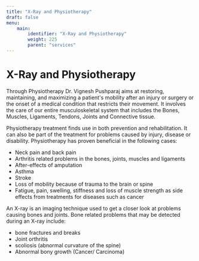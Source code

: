 ```yaml
---
title: "X-Ray and Physiotherapy"
draft: false
menu:
    main:
        identifier: "X-Ray and Physiotherapy"
        weight: 225
        parent: "services"
---
```


# X-Ray and Physiotherapy

Through Physiotherapy Dr. Vignesh Pushparaj aims at restoring, maintaining, and maximizing a patient's mobility after an injury or surgery or the onset of a medical condition that restricts their movement. It involves the care of our entire musculoskeletal system that includes the Bones, Muscles, Ligaments, Tendons, Joints and Connective tissue. 

Physiotherapy treatment finds use in both prevention and rehabilitation. It can also be part of the treatment for problems caused by injury, disease or disability. Physiotherapy has proven beneficial in the following cases:
- Neck pain and back pain
- Arthritis related problems in the bones, joints, muscles and ligaments
- After-effects of amputation
- Asthma
- Stroke
- Loss of mobility because of trauma to the brain or spine
- Fatigue, pain, swelling, stiffness and loss of muscle strength as side effects from treatments for diseases such as cancer

An X-ray is an imaging technique used to get a closer look at problems causing bones and joints. Bone related problems that may be detected during an X-ray include:
- bone fractures and breaks
- Joint orthritis
- scoliosis (abnormal curvature of the spine)
- Abnormal bony growth (Cancer/ Carcinoma)